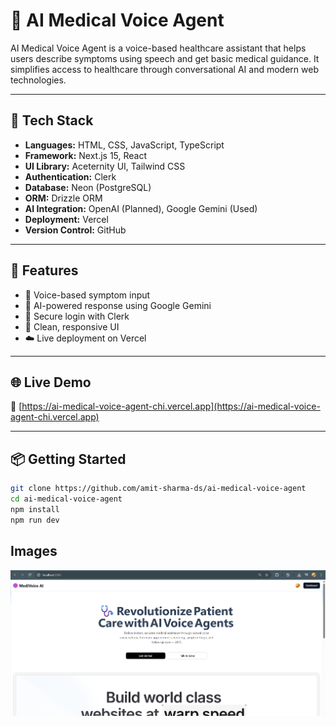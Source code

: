 # 🧠 AI Medical Voice Agent

AI Medical Voice Agent is a voice-based healthcare assistant that helps users describe symptoms using speech and get basic medical guidance. It simplifies access to healthcare through conversational AI and modern web technologies.

---

## 🚀 Tech Stack

- **Languages:** HTML, CSS, JavaScript, TypeScript  
- **Framework:** Next.js 15, React  
- **UI Library:** Aceternity UI, Tailwind CSS  
- **Authentication:** Clerk  
- **Database:** Neon (PostgreSQL)  
- **ORM:** Drizzle ORM  
- **AI Integration:** OpenAI (Planned), Google Gemini (Used)  
- **Deployment:** Vercel  
- **Version Control:** GitHub

---

## 🌟 Features

- 🎤 Voice-based symptom input  
- 🤖 AI-powered response using Google Gemini  
- 👤 Secure login with Clerk  
- 📄 Clean, responsive UI  
- ☁️ Live deployment on Vercel

---

## 🌐 Live Demo

🔗 [https://ai-medical-voice-agent-chi.vercel.app](https://ai-medical-voice-agent-chi.vercel.app)

---

## 📦 Getting Started

```bash
git clone https://github.com/amit-sharma-ds/ai-medical-voice-agent
cd ai-medical-voice-agent
npm install
npm run dev
```

## Images

![landing screen](https://github.com/amit-sharma-ds/ai-medical-voice-agent/blob/main/Image/Screenshot%202025-07-13%20120942.png)
